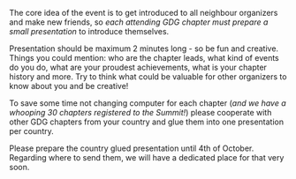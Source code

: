 The core idea of the event is to get introduced to all neighbour organizers and make new friends, so _each attending GDG chapter must prepare a small presentation_ to introduce themselves.

Presentation should be maximum 2 minutes long - so be fun and creative. Things you could mention: who are the chapter leads, what kind of events do you do, what are your proudest achievements, what is your chapter history and more. Try to think what could be valuable for other organizers to know about you and be creative!

To save some time not changing computer for each chapter (_and we have a whooping 30 chapters registered to the Summit!_) please cooperate with other GDG chapters from your country and glue them into one presentation per country.

Please prepare the country glued presentation until 4th of October. Regarding where to send them, we will have a dedicated place for that very soon.

